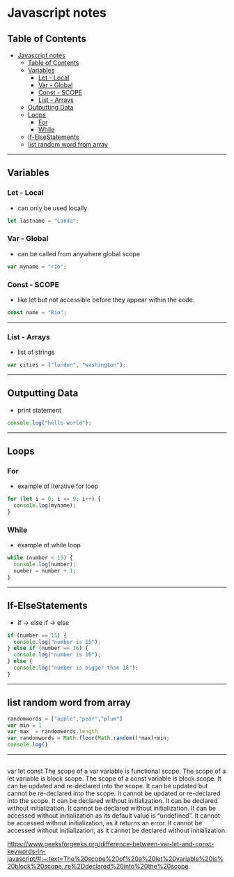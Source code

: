 # Javascript notes
## Table of Contents

- [Javascript notes](#javascript-notes)
  - [Table of Contents](#table-of-contents)
  - [Variables](#variables)
    - [Let - Local](#let---local)
    - [Var - Global](#var---global)
    - [Const - SCOPE](#const---scope)
    - [List - Arrays](#list---arrays)
  - [Outputting Data](#outputting-data)
  - [Loops](#loops)
    - [For](#for)
    - [While](#while)
  - [If-ElseStatements](#if-elsestatements)
  - [list random word from array](#list-random-word-from-array)

---

## Variables

### Let - Local

- can only be used locally

```javascript
let lastname = "Landa";
```

### Var - Global

- can be called from anywhere global scope 

```javascript
var myname = "rio";
```

### Const - SCOPE

- like let but not accessible before they appear within the code.

```javascript
const name = "Rio";
```

---

### List - Arrays

- list of strings

```javascript
var cities = ["london", "washington"];
```

---

## Outputting Data

- print statement

```javascript
console.log("hello world");
```

---

## Loops

### For

- example of iterative for loop

```javascript
for (let i = 0; i <= 9; i++) {
  console.log(myname);
}
```

### While

- example of while loop

```javascript
while (number < 15) {
  console.log(number);
  number = number + 1;
}
```

---

## If-ElseStatements
 - if -> else if -> else
```javascript
if (number == 15) {
  console.log("number is 15");
} else if (number == 16) {
  console.log("number is 16");
} else {
  console.log("number is bigger than 16");
}
```

---

## list random word from array
```javascript
randomwords = ["apple","pear","plum"]
var min = 1
var max  = randomwords.length
var randomwords = Math.floor(Math.random()*max)+min;
console.log()
```




---

##
var	let	const
The scope of a var variable is functional scope.	The scope of a let variable is block scope.	The scope of a const variable is block scope.
It can be updated and re-declared into the scope.	It can be updated but cannot be re-declared into the scope.	It cannot be updated or re-declared into the scope.
It can be declared without initialization.	It can be declared without initialization.	It cannot be declared without initialization.
It can be accessed without initialization as its default value is “undefined”.	It cannot be accessed without initialization, as it returns an error.	It cannot be accessed without initialization, as it cannot be declared without initialization.

https://www.geeksforgeeks.org/difference-between-var-let-and-const-keywords-in-javascript/#:~:text=The%20scope%20of%20a%20let%20variable%20is%20block%20scope.,re%2Ddeclared%20into%20the%20scope.